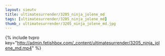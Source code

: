 ```yaml
--- 
layout: sieutv
title: ultimatesurrender/3205_ninja_jolene_md
tags: [ultimatesurrender/3205_ninja_jolene_md]
thumb_: ultimatesurrender/3205_ninja_jolene_md.jpg
---
```

{% include tvpro key="http://admin.fetishbox.com/_content/ultimatesurrender/3205_ninja_jolene_md.mp4" %} 

